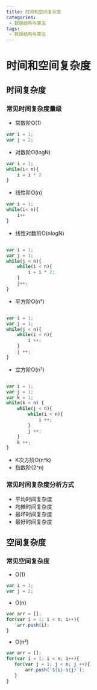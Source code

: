 ```yaml
---
title: 时间和空间复杂度
categories:
 - 数据结构与算法
tags:
 - 数据结构与算法
---
```


# 时间和空间复杂度

## 时间复杂度

### 常见时间复杂度量级

- 常数阶O(1)

``` js
var i = 1;
var j = 2;
```
- 对数阶O(logN)

``` js
var i = 1;
while(i< n){
    i = i * 2
}
```

- 线性阶O(n)
  
``` js
var i = 1;
while(i< n){
    i++
}
```

- 线性对数阶O(nlogN)

``` js

var i = 1;
var j = 1;
while(j < n){
    while(i < n){
        i = i * 2;
    }
    j++;
}

```

- 平方阶O(n²)

``` js

var i = 1;
var j = 1;
while(j < n){
    while(i < n){
        i ++;
    }
    j ++;
}

```

- 立方阶O(n³)

``` js

var i = 1;
var j = 1;
var k = 1;
while(k < n) {
    while(j < n){
        while(i < n){
            i ++;
        }
        j ++;
    }
    k ++;
}

```

- K次方阶O(n^k)
- 指数阶(2^n)

### 常见时间复杂度分析方式

- 平均时间复杂度
- 均摊时间复杂度
- 最坏时间复杂度
- 最好时间复杂度

## 空间复杂度

### 常见空间复杂度

- O(1) 

```js
var i = 1;
var j = 2;
```

- O(n)

```js
var arr = [];
for(var i = 1; i < n; i++){
    arr.push(i);
}
```

- O(n²)

```js
var arr = [];
for(var i = 1; i < n; i++){
   for(var j = 1; j < n; j ++){
       arr.push(`${i}-${j}`);
   }
}
```
